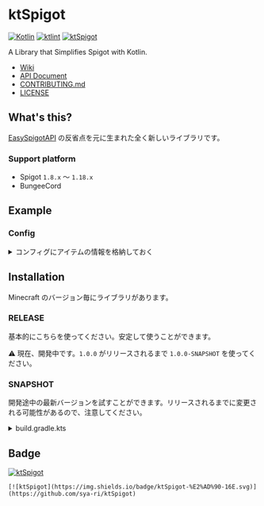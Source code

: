 # ktSpigot
[![Kotlin](https://img.shields.io/badge/kotlin-1.6.21-blue.svg?logo=kotlin)](http://kotlinlang.org)
[![ktlint](https://img.shields.io/badge/code%20style-%E2%9D%A4-FF4081.svg)](https://ktlint.github.io/)
[![ktSpigot](https://img.shields.io/badge/ktSpigot-%E2%AD%90-16E.svg)](https://github.com/sya-ri/ktSpigot)

A Library that Simplifies Spigot with Kotlin.

- [Wiki](https://ktspigot.s7a.dev)
- [API Document](https://gh.s7a.dev/ktSpigot)
- [CONTRIBUTING.md](CONTRIBUTING.md)
- [LICENSE](LICENSE)

## What's this?

[EasySpigotAPI](https://github.com/sya-ri/EasySpigotAPI) の反省点を元に生まれた全く新しいライブラリです。

### Support platform

- Spigot `1.8.x` 〜 `1.18.x`
- BungeeCord

## Example

### Config

<details>
<summary>コンフィグにアイテムの情報を格納しておく</summary>

<!-- CODE-SNIPPET BEGIN ItemConfig -->
```kotlin
/**
 * プラグインのメインクラス
 */
class Main : JavaPlugin() {
    companion object {
        lateinit var itemConfig: ItemConfig
    }

    override fun onEnable() {
        // プラグイン起動時にコンフィグを読み込む
        itemConfig = ItemConfig(this).apply(ItemConfig::load)
    }
}

/**
 * コンフィグ
 */
class ItemConfig(private val plugin: JavaPlugin) : KtConfig(plugin, "item.yml") {
    /**
     * コンフィグからマテリアルを取得する。
     * 設定されていなければランダムなマテリアルを使う。
     * デフォルト値は初回読み込み時にファイルへ書き込まれる。
     */
    private val type = materialValue("material").default { Material.values().random() }

    /**
     * コンフィグから整数値を取得する。
     * 設定されていなければ 1 を使う。
     * 数字以外が設定されていてもデフォルト値を使う。
     */
    private val amount = intValue("amount").default(1).force()

    /**
     * コンフィグから文字列を取得する。
     * 設定されていなければ null を使う。
     */
    private val displayName = stringValue("display").nullable()

    /**
     * コンフィグから文字列リストを取得する。
     * 設定されていなければ空になる。
     */
    private val lore = stringValue("lore").list().orEmpty().force()

    /**
     * アイテムとして取得する。
     * [type] にマテリアル以外の値が設定されていると null になる。
     */
    val itemStack: ItemStack?
        get() = type.getValue()?.let { material ->
            ItemStack(material, amount.getValue()).apply {
                itemMeta = itemMeta?.also { meta ->
                    meta.setDisplayName(displayName.getValue())
                    meta.lore = lore.getValue()
                }
            }
        }

    override fun load() {
        super.load()
        // 不正な値があったらログを流す
        checkValues().printErrors(plugin.logger)
    }
}
```
<!-- CODE-SNIPPET END ItemConfig -->

</details>

## Installation

Minecraft のバージョン毎にライブラリがあります。

### RELEASE

基本的にこちらを使ってください。安定して使うことができます。

:warning: 現在、開発中です。`1.0.0` がリリースされるまで `1.0.0-SNAPSHOT` を使ってください。

### SNAPSHOT

開発途中の最新バージョンを試すことができます。リリースされるまでに変更される可能性があるので、注意してください。

<details>
<summary>build.gradle.kts</summary>

```kotlin
repositories {
    maven(url = "https://s01.oss.sonatype.org/content/repositories/snapshots/")
}

dependencies {
    // BungeeCord
    implementation("dev.s7a:ktSpigot-bungee:1.0.0-SNAPSHOT")

    // Spigot 1.8.x
    implementation("dev.s7a:ktSpigot-v1_8:1.0.0-SNAPSHOT")

    // Spigot 1.9.x
    implementation("dev.s7a:ktSpigot-v1_9:1.0.0-SNAPSHOT")

    // Spigot 1.10.x
    implementation("dev.s7a:ktSpigot-v1_10:1.0.0-SNAPSHOT")

    // Spigot 1.11.x
    implementation("dev.s7a:ktSpigot-v1_11:1.0.0-SNAPSHOT")

    // Spigot 1.12.x
    implementation("dev.s7a:ktSpigot-v1_12:1.0.0-SNAPSHOT")

    // Spigot 1.13.x
    implementation("dev.s7a:ktSpigot-v1_13:1.0.0-SNAPSHOT")

    // Spigot 1.14.x
    implementation("dev.s7a:ktSpigot-v1_14:1.0.0-SNAPSHOT")

    // Spigot 1.15.x
    implementation("dev.s7a:ktSpigot-v1_15:1.0.0-SNAPSHOT")

    // Spigot 1.16.x
    implementation("dev.s7a:ktSpigot-v1_16:1.0.0-SNAPSHOT")

    // Spigot 1.17.x
    implementation("dev.s7a:ktSpigot-v1_17:1.0.0-SNAPSHOT")

    // Spigot 1.18.x
    implementation("dev.s7a:ktSpigot-v1_18:1.0.0-SNAPSHOT")
}
```

</details>

## Badge

[![ktSpigot](https://img.shields.io/badge/ktSpigot-%E2%AD%90-16E.svg)](https://github.com/sya-ri/ktSpigot)

```
[![ktSpigot](https://img.shields.io/badge/ktSpigot-%E2%AD%90-16E.svg)](https://github.com/sya-ri/ktSpigot)
```

